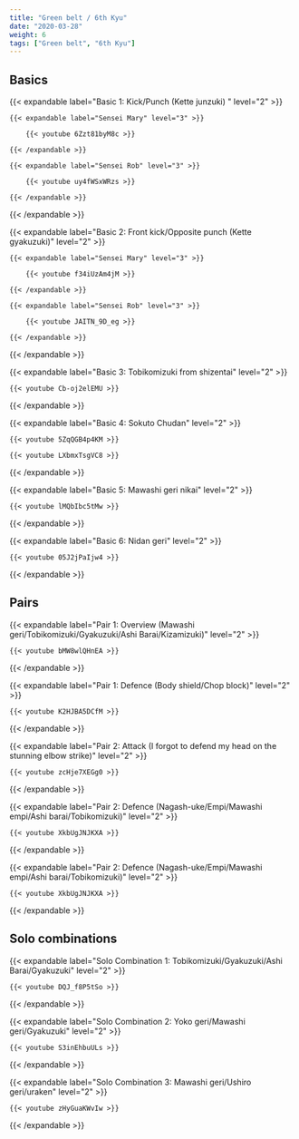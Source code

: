 ```yaml
---
title: "Green belt / 6th Kyu"
date: "2020-03-28"
weight: 6
tags: ["Green belt", "6th Kyu"]
---
```


## Basics

{{< expandable label="Basic 1: Kick/Punch (Kette junzuki) " level="2" >}}

    {{< expandable label="Sensei Mary" level="3" >}}
        
        {{< youtube 6Zzt81byM8c >}}
    
    {{< /expandable >}}
    
    {{< expandable label="Sensei Rob" level="3" >}}
    
        {{< youtube uy4fWSxWRzs >}}
        
    {{< /expandable >}}

{{< /expandable >}}


{{< expandable label="Basic 2: Front kick/Opposite punch (Kette gyakuzuki)" level="2" >}}

    {{< expandable label="Sensei Mary" level="3" >}}
  
        {{< youtube f34iUzAm4jM >}}
    
    {{< /expandable >}}

    {{< expandable label="Sensei Rob" level="3" >}}

        {{< youtube JAITN_9D_eg >}}

    {{< /expandable >}}

{{< /expandable >}}


{{< expandable label="Basic 3: Tobikomizuki from shizentai" level="2" >}}

    {{< youtube Cb-oj2elEMU >}}

{{< /expandable >}}


{{< expandable label="Basic 4: Sokuto Chudan" level="2" >}}

    {{< youtube 5ZqQGB4p4KM >}}

    {{< youtube LXbmxTsgVC8 >}}

{{< /expandable >}}


{{< expandable label="Basic 5: Mawashi geri nikai" level="2" >}}

    {{< youtube lMQbIbc5tMw >}}

{{< /expandable >}}


{{< expandable label="Basic 6: Nidan geri" level="2" >}}

    {{< youtube 05J2jPaIjw4 >}}

{{< /expandable >}}


## Pairs

{{< expandable label="Pair 1: Overview (Mawashi geri/Tobikomizuki/Gyakuzuki/Ashi Barai/Kizamizuki)" level="2" >}}

    {{< youtube bMW8wlQHnEA >}}

{{< /expandable >}}


{{< expandable label="Pair 1: Defence (Body shield/Chop block)" level="2" >}}

    {{< youtube K2HJBA5DCfM >}}

{{< /expandable >}}


{{< expandable label="Pair 2: Attack (I forgot to defend my head on the stunning elbow strike)" level="2" >}}

    {{< youtube zcHje7XEGg0 >}}

{{< /expandable >}}


{{< expandable label="Pair 2: Defence (Nagash-uke/Empi/Mawashi empi/Ashi barai/Tobikomizuki)" level="2" >}}

    {{< youtube XkbUgJNJKXA >}}

{{< /expandable >}}


{{< expandable label="Pair 2: Defence (Nagash-uke/Empi/Mawashi empi/Ashi barai/Tobikomizuki)" level="2" >}}

    {{< youtube XkbUgJNJKXA >}}

{{< /expandable >}}


## Solo combinations

{{< expandable label="Solo Combination 1: Tobikomizuki/Gyakuzuki/Ashi Barai/Gyakuzuki" level="2" >}}

    {{< youtube DQJ_f8P5tSo >}}

{{< /expandable >}}


{{< expandable label="Solo Combination 2: Yoko geri/Mawashi geri/Gyakuzuki" level="2" >}}

    {{< youtube S3inEhbuULs >}}

{{< /expandable >}}


{{< expandable label="Solo Combination 3: Mawashi geri/Ushiro geri/uraken" level="2" >}}

    {{< youtube zHyGuaKWvIw >}}

{{< /expandable >}}
